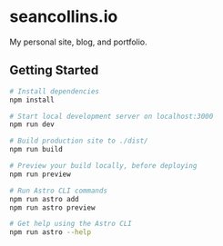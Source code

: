 # seancollins.io

My personal site, blog, and portfolio.

## Getting Started

```zsh
# Install dependencies
npm install

# Start local development server on localhost:3000
npm run dev

# Build production site to ./dist/
npm run build

# Preview your build locally, before deploying
npm run preview

# Run Astro CLI commands
npm run astro add
npm run astro preview

# Get help using the Astro CLI
npm run astro --help
```